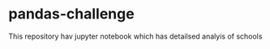# pandas-challenge
 
 
 This repository hav jupyter notebook which has detailsed analyis of schools
